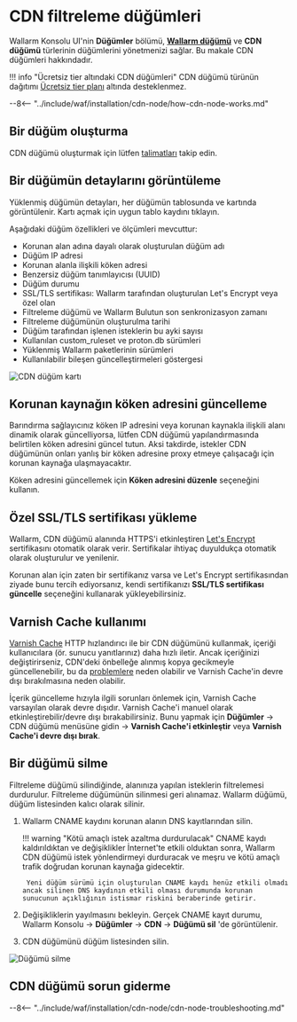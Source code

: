 [cdn-node-operation-scheme]:        ../../images/waf-installation/quickstart/cdn-node-scheme.png
[data-to-wallarm-cloud-docs]:       ../rules/sensitive-data-rule.md
[operation-modes-docs]:             ../../admin-en/configure-wallarm-mode.md
[operation-mode-rule-docs]:         ../rules/wallarm-mode-rule.md
[wallarm-cloud-docs]:               ../../about-wallarm/overview.md#cloud
[cdn-node-creation-modal]:          ../../images/waf-installation/quickstart/cdn-node-creation-modal.png
[cname-required-modal]:             ../../images/waf-installation/quickstart/cname-required-modal.png
[attacks-in-ui]:                    ../../images/admin-guides/test-attacks-quickstart.png
[user-roles-docs]:                  ../settings/users.md
[update-origin-ip-docs]:            #updating-the-origin-address-of-the-protected-resource
[rules-docs]:                       ../rules/intro.md
[ip-lists-docs]:                    ../ip-lists/overview.md
[integration-docs]:                 ../settings/integrations/integrations-intro.md
[trigger-docs]:                     ../triggers/triggers.md
[application-docs]:                 ../settings/applications.md
[events-docs]:                      ../events/check-attack.md
[graylist-populating-docs]:         ../ip-lists/graylist.md#managing-graylist
[link-app-conf]:                    ../settings/applications.md
[using-varnish-cache]:              #using-varnish-cache

# CDN filtreleme düğümleri

Wallarm Konsolu UI'nin **Düğümler** bölümü, [**Wallarm düğümü**](nodes.md) ve **CDN düğümü** türlerinin düğümlerini yönetmenizi sağlar. Bu makale CDN düğümleri hakkındadır.

!!! info "Ücretsiz tier altındaki CDN düğümleri"
    CDN düğümü türünün dağıtımı [Ücretsiz tier planı](../../about-wallarm/subscription-plans.md#free-tier-subscription-plan-us-cloud) altında desteklenmez.

--8<-- "../include/waf/installation/cdn-node/how-cdn-node-works.md"

## Bir düğüm oluşturma

CDN düğümü oluşturmak için lütfen [talimatları](../../installation/cdn-node.md) takip edin.

## Bir düğümün detaylarını görüntüleme

Yüklenmiş düğümün detayları, her düğümün tablosunda ve kartında görüntülenir. Kartı açmak için uygun tablo kaydını tıklayın.

Aşağıdaki düğüm özellikleri ve ölçümleri mevcuttur:

* Korunan alan adına dayalı olarak oluşturulan düğüm adı
* Düğüm IP adresi
* Korunan alanla ilişkili köken adresi
* Benzersiz düğüm tanımlayıcısı (UUID)
* Düğüm durumu
* SSL/TLS sertifikası: Wallarm tarafından oluşturulan Let's Encrypt veya özel olan
* Filtreleme düğümü ve Wallarm Bulutun son senkronizasyon zamanı
* Filtreleme düğümünün oluşturulma tarihi
* Düğüm tarafından işlenen isteklerin bu ayki sayısı
* Kullanılan custom_ruleset ve proton.db sürümleri
* Yüklenmiş Wallarm paketlerinin sürümleri
* Kullanılabilir bileşen güncelleştirmeleri göstergesi

![CDN düğüm kartı](../../images/user-guides/nodes/view-cdn-node-comp-vers.png)

## Korunan kaynağın köken adresini güncelleme

Barındırma sağlayıcınız köken IP adresini veya korunan kaynakla ilişkili alanı dinamik olarak güncelliyorsa, lütfen CDN düğümü yapılandırmasında belirtilen köken adresini güncel tutun. Aksi takdirde, istekler CDN düğümünün onları yanlış bir köken adresine proxy etmeye çalışacağı için korunan kaynağa ulaşmayacaktır.

Köken adresini güncellemek için **Köken adresini düzenle** seçeneğini kullanın.

## Özel SSL/TLS sertifikası yükleme

Wallarm, CDN düğümü alanında HTTPS'i etkinleştiren [Let's Encrypt](https://letsencrypt.org/) sertifikasını otomatik olarak verir. Sertifikalar ihtiyaç duyuldukça otomatik olarak oluşturulur ve yenilenir.

Korunan alan için zaten bir sertifikanız varsa ve Let's Encrypt sertifikasından ziyade bunu tercih ediyorsanız, kendi sertifikanızı **SSL/TLS sertifikası güncelle** seçeneğini kullanarak yükleyebilirsiniz.

## Varnish Cache kullanımı

[Varnish Cache](https://varnish-cache.org/intro/index.html#intro) HTTP hızlandırıcı ile bir CDN düğümünü kullanmak, içeriği kullanıcılara (ör. sunucu yanıtlarınız) daha hızlı iletir. Ancak içeriğinizi değiştirirseniz, CDN'deki önbelleğe alınmış kopya gecikmeyle güncellenebilir, bu da [problemlere](#why-is-there-a-delay-in-the-update-of-the-content-protected-by-the-cdn-node) neden olabilir ve Varnish Cache'in devre dışı bırakılmasına neden olabilir.

İçerik güncelleme hızıyla ilgili sorunları önlemek için, Varnish Cache varsayılan olarak devre dışıdır. Varnish Cache'i manuel olarak etkinleştirebilir/devre dışı bırakabilirsiniz. Bunu yapmak için **Düğümler** → CDN düğümü menüsüne gidin → **Varnish Cache'i etkinleştir** veya **Varnish Cache'i devre dışı bırak**.

## Bir düğümü silme

Filtreleme düğümü silindiğinde, alanınıza yapılan isteklerin filtrelemesi durdurulur. Filtreleme düğümünün silinmesi geri alınamaz. Wallarm düğümü, düğüm listesinden kalıcı olarak silinir.

1. Wallarm CNAME kaydını korunan alanın DNS kayıtlarından silin.

    !!! warning "Kötü amaçlı istek azaltma durdurulacak"
        CNAME kaydı kaldırıldıktan ve değişiklikler İnternet'te etkili olduktan sonra, Wallarm CDN düğümü istek yönlendirmeyi durduracak ve meşru ve kötü amaçlı trafik doğrudan korunan kaynağa gidecektir.

        Yeni düğüm sürümü için oluşturulan CNAME kaydı henüz etkili olmadı ancak silinen DNS kaydının etkili olması durumunda korunan sunucunun açıklığının istismar riskini beraberinde getirir.
1. Değişikliklerin yayılmasını bekleyin. Gerçek CNAME kayıt durumu, Wallarm Konsolu → **Düğümler** → **CDN** → **Düğümü sil** 'de görüntülenir.
1. CDN düğümünü düğüm listesinden silin.

![Düğümü silme](../../images/user-guides/nodes/delete-cdn-node.png)

## CDN düğümü sorun giderme

--8<-- "../include/waf/installation/cdn-node/cdn-node-troubleshooting.md"